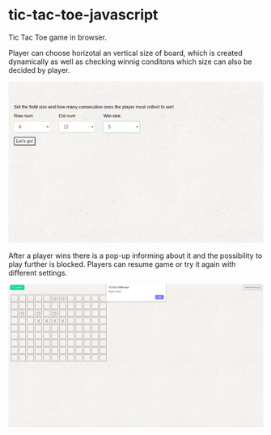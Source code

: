 # tic-tac-toe-javascript

Tic Tac Toe game in browser. 


Player can choose horizotal an vertical size of board, which is created dynamically as well as checking winnig conditons which size can also be decided by player.


![alt text](static/design/settings.png)


After a player wins there is a pop-up informing about it and the possibility to play further is blocked. Players can resume game or try it again with different settings.


![alt text](static/design/win.png)
